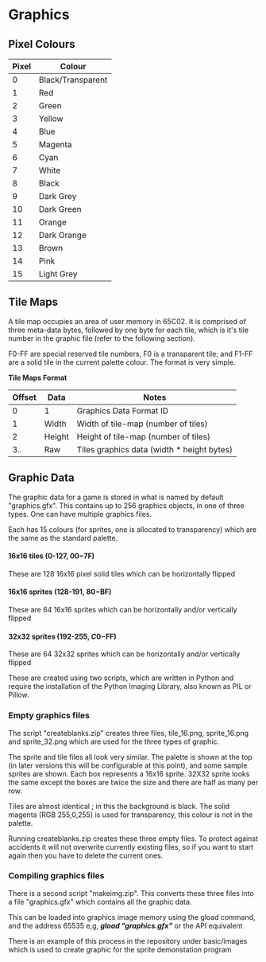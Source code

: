 

# Graphics

## Pixel Colours

| Pixel | Colour            |
| ----- | ----------------- |
| 0     | Black/Transparent |
| 1     | Red               |
| 2     | Green             |
| 3     | Yellow            |
| 4     | Blue              |
| 5     | Magenta           |
| 6     | Cyan              |
| 7     | White             |
| 8     | Black             |
| 9     | Dark Grey         |
| 10    | Dark Green        |
| 11    | Orange            |
| 12    | Dark Orange       |
| 13    | Brown             |
| 14    | Pink              |
| 15    | Light Grey        |

## Tile Maps

A tile map occupies an area of user memory in 65C02. It is comprised of three meta-data bytes, followed by one byte for each tile, which is it's tile number in the graphic file (refer to the following section).

F0-FF are special reserved tile numbers, F0 is a transparent tile; and F1-FF are a solid tile in the current palette colour. The format is very simple.

**Tile Maps Format**

| Offset | Data   | Notes                                      |
| ------ | ------ | ------------------------------------------ |
| 0      | 1      | Graphics Data Format ID                    |
| 1      | Width  | Width of tile-map (number of tiles)        |
| 2      | Height | Height of tile-map (number of tiles)       |
| 3..    | Raw    | Tiles graphics data (width * height bytes) |

## Graphic Data

The graphic data for a game is stored in what is named by default "graphics.gfx". This contains up to 256 graphics objects, in one of three types. One can have multiple graphics files.

Each has 15 colours (for sprites, one is allocated to transparency) which are the same as the standard palette.

#### 16x16 tiles (0-127, $00-$7F)

These are 128 16x16 pixel solid tiles which can be horizontally flipped

#### 16x16 sprites (128-191, $80-$BF)

These are 64 16x16 sprites which can be horizontally and/or vertically flipped

#### 32x32 sprites (192-255, $C0-$FF)

These are 64 32x32 sprites which can be horizontally and/or vertically flipped

These are created using two scripts, which are written in Python and require the installation of the Python Imaging Library, also known as PIL or Pillow.

### Empty graphics files

The script "createblanks.zip" creates three files, tile_16.png, sprite_16.png and sprite_32.png which are used for the three types of graphic.

The sprite and tile files all look very similar. The palette is shown at the top (in later versions this will be configurable at this point), and some sample sprites are shown. Each box represents a 16x16 sprite. 32X32 sprite looks the same except the boxes are twice the size and there are half as many per row.

Tiles are almost identical ; in this the background is black. The solid magenta (RGB 255,0,255) is used for transparency, this colour is not in the palette.

Running createblanks.zip creates these three empty files. To protect against accidents it will not overwrite currently existing files, so if you want to start again then you have to delete the current ones.

### Compiling graphics files

There is a second script "makeimg.zip". This converts these three files into a file "graphics.gfx" which contains all the graphic data.

This can be loaded into graphics image memory using the gload command, and the address 65535 e,g, ***gload "graphics.gfx"*** or the API equivalent

There is an example of this process in the repository under basic/images which is used to create graphic for the sprite demonstation program